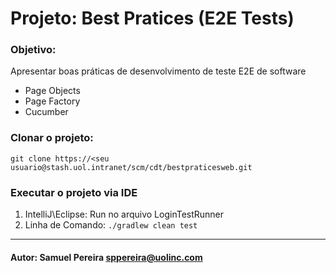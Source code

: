 # Projeto: Best Pratices (E2E Tests)


### Objetivo:
Apresentar boas práticas de desenvolvimento de teste E2E de software
* Page Objects
* Page Factory
* Cucumber



### Clonar o projeto:
```git clone https://<seu usuario@stash.uol.intranet/scm/cdt/bestpraticesweb.git```



### Executar o projeto via IDE
1. IntelliJ\Eclipse: Run no arquivo LoginTestRunner
2. Linha de Comando: ```./gradlew clean test```



---------------------------------------
#### Autor: Samuel Pereira <sppereira@uolinc.com>